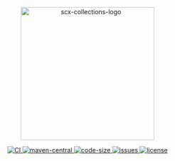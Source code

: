 <p align="center">
    <img src="https://scx.cool/scx-logo/scx-collections-logo.svg" width="300px" alt="scx-collections-logo"/>
</p>
<p align="center">
    <a target="_blank" href="https://github.com/scx-projects/scx-collections/actions/workflows/ci.yml">
        <img src="https://github.com/scx-projects/scx-collections/actions/workflows/ci.yml/badge.svg" alt="CI"/>
    </a>
    <a target="_blank" href="https://central.sonatype.com/artifact/cool.scx/scx-collections">
        <img src="https://img.shields.io/maven-central/v/cool.scx/scx-collections?color=ff69b4" alt="maven-central"/>
    </a>
    <a target="_blank" href="https://github.com/scx-projects/scx-collections">
        <img src="https://img.shields.io/github/languages/code-size/scx-projects/scx-collections?color=orange" alt="code-size"/>
    </a>
    <a target="_blank" href="https://github.com/scx-projects/scx-collections/issues">
        <img src="https://img.shields.io/github/issues/scx-projects/scx-collections" alt="issues"/>
    </a>
    <a target="_blank" href="https://github.com/scx-projects/scx-collections/blob/master/LICENSE">
        <img src="https://img.shields.io/github/license/scx-projects/scx-collections" alt="license"/>
    </a>
</p>
